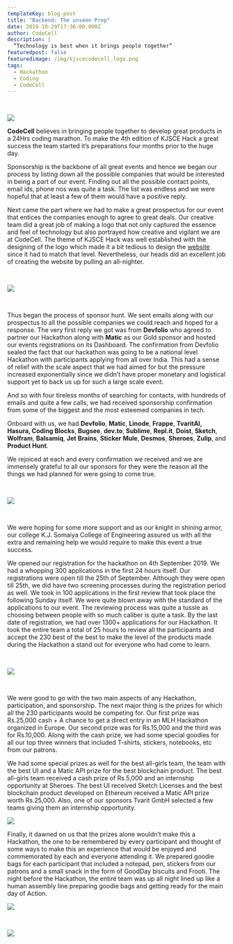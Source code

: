 ```yaml
---
templateKey: blog-post
title: "Backend: The unseen Prep"
date: 2019-10-29T17:36:00.000Z
author: CodeCell
description: |
  “Technology is best when it brings people together”
featuredpost: false
featuredimage: /img/kjscecodecell_logo.png
tags:
  - Hackathon
  - Coding
  - CodeCell
---
```


<!--StartFragment-->

<br/>

![](https://miro.medium.com/max/3868/1*ymK8itoMF_FGYdF5EuWY6g.jpeg)
<br/>

**CodeCell** believes in bringing people together to develop great products in a 24Hrs coding marathon. To make the 4th edition of KJSCE Hack a great success the team started it’s preparations four months prior to the huge day.

Sponsorship is the backbone of all great events and hence we began our process by listing down all the possible companies that would be interested in being a part of our event. Finding out all the possible contact points, email ids, phone nos was quite a task. The list was endless and we were hopeful that at least a few of them would have a positive reply.

Next came the part where we had to make a great prospectus for our event that entices the companies enough to agree to great deals. Our creative team did a great job of making a logo that not only captured the essence and feel of technology but also portrayed how creative and vigilant we are at CodeCell. The theme of KJSCE Hack was well established with the designing of the logo which made it a bit tedious to design the [website](http://hack.kjscecodecell.com/) since it had to match that level. Nevertheless, our heads did an excellent job of creating the website by pulling an all-nighter.

<br/>

![](https://miro.medium.com/max/735/1*lXynEcULxAOgnFRl1kv2_A.gif)

<br/>

Thus began the process of sponsor hunt. We sent emails along with our prospectus to all the possible companies we could reach and hoped for a response. The very first reply we got was from **Devfolio** who agreed to partner our Hackathon along with **Matic** as our Gold sponsor and hosted our events registrations on its Dashboard. The confirmation from Devfolio sealed the fact that our hackathon was going to be a national level Hackathon with participants applying from all over India. This had a sense of relief with the scale aspect that we had aimed for but the pressure increased exponentially since we didn’t have proper monetary and logistical support yet to back us up for such a large scale event.

And so with four tireless months of searching for contacts, with hundreds of emails and quite a few calls, we had received sponsorship confirmation from some of the biggest and the most esteemed companies in tech.

Onboard with us, we had **Devfolio**, **Matic**, **Linode**, **Frappe**, **TvaritAI, Hasura, Coding Blocks**, **Bugsee**, **dev.to**, **Sublime**, **Repl.it**, **Doist**, **Sketch**, **Wolfram**, **Balsamiq**, **Jet** **Brains**, **Sticker** **Mule**, **Desmos**, **Sheroes**, **Zulip**, and **Product Hunt**.

We rejoiced at each and every confirmation we received and we are immensely grateful to all our sponsors for they were the reason all the things we had planned for were going to come true.

<br/>

![](https://miro.medium.com/max/1600/1*lZAmdpG31MRSMA2LxU8AVQ.jpeg)

<br/>

We were hoping for some more support and as our knight in shining armor, our college K.J. Somaiya College of Engineering assured us with all the extra and remaining help we would require to make this event a true success.

We opened our registration for the hackathon on 4th September 2019. We had a whopping 300 applications in the first 24 hours itself. Our registrations were open till the 25th of September. Although they were open till 25th, we did have two screening processes during the registration period as well. We took in 100 applications in the first review that took place the following Sunday itself. We were quite blown away with the standard of the applications to our event. The reviewing process was quite a tussle as choosing between people with so much caliber is quite a task. By the last date of registration, we had over 1300+ applications for our Hackathon. It took the entire team a total of 25 hours to review all the participants and accept the 230 best of the best to make the level of the products made during the Hackathon a stand out for everyone who had come to learn.

<br/>

![](https://miro.medium.com/max/1555/1*CXuWnCxjA0AG5NkT6ExpPg.jpeg)

<br/>

We were good to go with the two main aspects of any Hackathon, participation, and sponsorship. The next major thing is the prizes for which all the 230 participants would be competing for. Our first prize was Rs.25,000 cash + A chance to get a direct entry in an MLH Hackathon organized in Europe. Our second prize was for Rs.15,000 and the third was for Rs.10,000. Along with the cash prize, we had some special goodies for all our top three winners that included T-shirts, stickers, notebooks, etc from our patrons.

We had some special prizes as well for the best all-girls team, the team with the best UI and a Matic API prize for the best blockchain product. The best all-girls team received a cash prize of Rs.5,000 and an internship opportunity at Sheroes. The best UI received Sketch Licenses and the best blockchain product developed on Ethereum received a Matic API prize worth Rs.25,000. Also, one of our sponsors Tvarit GmbH selected a few teams giving them an internship opportunity.

![](https://miro.medium.com/max/1345/1*nCCD59hAOuHIZt5bXPECBQ.jpeg)

Finally, it dawned on us that the prizes alone wouldn’t make this a Hackathon, the one to be remembered by every participant and thought of some ways to make this an experience that would be enjoyed and commemorated by each and everyone attending it. We prepared goodie bags for each participant that included a notepad, pen, stickers from our patrons and a small snack in the form of GoodDay biscuits and Frooti. The night before the Hackathon, the entire team was up all night lined up like a human assembly line preparing goodie bags and getting ready for the main day of Action.

![](https://miro.medium.com/max/750/1*HFvw0qlDrkaXOHY_Gbh1DQ.gif)

<br/>

![](https://miro.medium.com/max/1356/1*R0_7EwssK5lZc60pgXjFFg.jpeg)

<!--EndFragment-->
